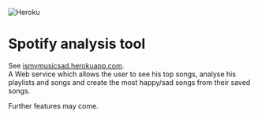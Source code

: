 ![Heroku](http://heroku-badge.herokuapp.com/?app=ismymusicsad&style=flat)

# Spotify analysis tool

See [ismymusicsad.herokuapp.com](https://ismymusicsad.herokuapp.com). <br>
A Web service which allows the user to see his top songs, analyse his playlists and songs
and create the most happy/sad songs from their saved songs.

Further features may come.
